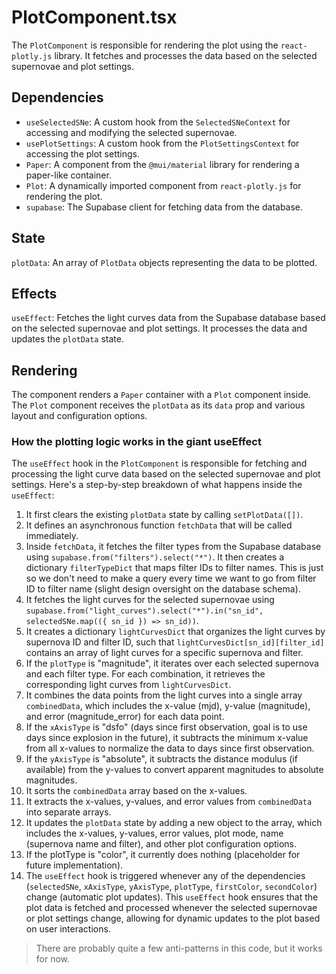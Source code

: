 # PlotComponent.tsx
The `PlotComponent` is responsible for rendering the plot using the `react-plotly.js` library. 
It fetches and processes the data based on the selected supernovae and plot settings.
## Dependencies
- `useSelectedSNe`: A custom hook from the `SelectedSNeContext` for accessing and modifying the selected supernovae.
- `usePlotSettings`: A custom hook from the `PlotSettingsContext` for accessing the plot settings.
- `Paper`: A component from the `@mui/material` library for rendering a paper-like container.
- `Plot`: A dynamically imported component from `react-plotly.js` for rendering the plot.
- `supabase`: The Supabase client for fetching data from the database.
## State
`plotData`: An array of `PlotData` objects representing the data to be plotted.
## Effects
`useEffect`: Fetches the light curves data from the Supabase database based on the selected supernovae and plot settings. It processes the data and updates the `plotData` state.
## Rendering
The component renders a `Paper` container with a `Plot` component inside. The `Plot` component receives the `plotData` as its `data` prop and various layout and configuration options.

### How the plotting logic works in the giant useEffect
The `useEffect` hook in the `PlotComponent` is responsible for fetching and processing the light curve data based on the selected supernovae and plot settings. Here's a step-by-step breakdown of what happens inside the `useEffect`:

1. It first clears the existing `plotData` state by calling `setPlotData([])`.
2. It defines an asynchronous function `fetchData` that will be called immediately.
3. Inside `fetchData`, it fetches the filter types from the Supabase database using `supabase.from("filters").select("*")`. It then creates a dictionary `filterTypeDict` that maps filter IDs to filter names. This is just so we don't need to make a query every time we want to go from filter ID to filter name (slight design oversight on the database schema).
4. It fetches the light curves for the selected supernovae using `supabase.from("light_curves").select("*").in("sn_id", selectedSNe.map(({ sn_id }) => sn_id))`.
5. It creates a dictionary `lightCurvesDict` that organizes the light curves by supernova ID and filter ID, such that `lightCurvesDict[sn_id][filter_id]` contains an array of light curves for a specific supernova and filter.
6. If the `plotType` is "magnitude", it iterates over each selected supernova and each filter type. For each combination, it retrieves the corresponding light curves from `lightCurvesDict`.
7. It combines the data points from the light curves into a single array `combinedData`, which includes the x-value (mjd), y-value (magnitude), and error (magnitude_error) for each data point.
8. If the `xAxisType` is "dsfo" (days since first observation, goal is to use days since explosion in the future), it subtracts the minimum x-value from all x-values to normalize the data to days since first observation.
9. If the `yAxisType` is "absolute", it subtracts the distance modulus (if available) from the y-values to convert apparent magnitudes to absolute magnitudes.
10. It sorts the `combinedData` array based on the x-values.
11. It extracts the x-values, y-values, and error values from `combinedData` into separate arrays.
12. It updates the `plotData` state by adding a new object to the array, which includes the x-values, y-values, error values, plot mode, name (supernova name and filter), and other plot configuration options.
13. If the plotType is "color", it currently does nothing (placeholder for future implementation).
14. The `useEffect` hook is triggered whenever any of the dependencies (`selectedSNe`, `xAxisType`, `yAxisType`, `plotType`, `firstColor`, `secondColor`) change (automatic plot updates).
This `useEffect` hook ensures that the plot data is fetched and processed whenever the selected supernovae or plot settings change, allowing for dynamic updates to the plot based on user interactions.

> There are probably quite a few anti-patterns in this code, but it works for now. 